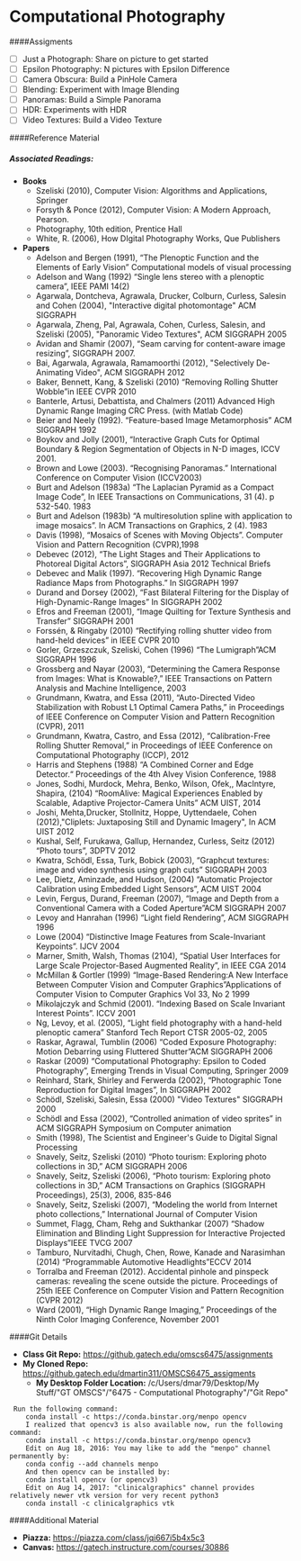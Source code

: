 # Computational Photography
####Assigments
-[ ] Just a Photograph: Share on picture to get started
-[ ] Epsilon Photography: N pictures with Epsilon Difference
-[ ] Camera Obscura: Build a PinHole Camera
-[ ] Blending: Experiment with Image Blending
-[ ] Panoramas: Build a Simple Panorama
-[ ] HDR: Experiments with HDR
-[ ] Video Textures: Build a Video Texture

####Reference Material
##### Associated Readings:
- **Books**
    - Szeliski (2010), Computer Vision: Algorithms and Applications, Springer
    - Forsyth & Ponce (2012), Computer Vision: A Modern Approach, Pearson.
    - Photography, 10th edition, Prentice Hall
    - White, R. (2006), How DIgital
      Photography Works, Que Publishers
- **Papers**
    - Adelson and Bergen (1991), “The Plenoptic Function and the Elements of Early Vision” Computational models of visual processing
    - Adelson and Wang (1992) “Single lens stereo with a plenoptic camera”, IEEE PAMI 14(2)
    - 	Agarwala, Dontcheva, Agrawala, Drucker, Colburn, Curless, Salesin and Cohen (2004), "Interactive digital photomontage"
  ACM SIGGRAPH
    - Agarwala, Zheng, Pal, Agrawala, Cohen, Curless, Salesin, and Szeliski (2005), "Panoramic Video Textures", ACM SIGGRAPH 2005
    - Avidan and Shamir (2007), “Seam carving for content-aware image resizing”, SIGGRAPH 2007.
    - Bai, Agarwala, Agrawala, Ramamoorthi (2012), "Selectively De-Animating Video", ACM SIGGRAPH 2012
    - Baker, Bennett, Kang, & Szeliski (2010) “Removing Rolling Shutter Wobble”in IEEE CVPR 2010
    - Banterle, Artusi, Debattista, and Chalmers (2011) Advanced High Dynamic Range Imaging CRC Press. (with Matlab Code)
    - Beier and Neely (1992). “Feature-based Image Metamorphosis” ACM SIGGRAPH 1992
    - Boykov and Jolly (2001), “Interactive Graph Cuts for Optimal Boundary & Region Segmentation of Objects in N-D images, ICCV 2001.
    - Brown and Lowe (2003). “Recognising Panoramas.” International Conference on Computer Vision (ICCV2003)
    - Burt and Adelson (1983a) “The Laplacian Pyramid as a Compact Image Code”, In IEEE Transactions on Communications, 31 (4). p 532-540. 1983
    - Burt and Adelson (1983b) “A multiresolution spline with application to image mosaics”. In ACM Transactions on Graphics, 2 (4). 1983
    - Davis (1998), “Mosaics of Scenes with Moving Objects”. Computer Vision and Pattern Recognition (CVPR),1998
    - Debevec (2012), “The Light Stages and Their Applications to Photoreal Digital Actors”, SIGGRAPH Asia 2012 Technical Briefs
    - Debevec and Malik (1997). “Recovering High Dynamic Range Radiance Maps from Photographs.” In SIGGRAPH 1997
    - Durand and Dorsey (2002), “Fast Bilateral Filtering for the Display of High-Dynamic-Range Images” In SIGGRAPH 2002
    - Efros and Freeman (2001), “Image Quilting for Texture Synthesis and Transfer” SIGGRAPH 2001
    - Forssén, & Ringaby (2010) “Rectifying rolling shutter video from hand-held devices” in IEEE CVPR 2010
    - Gorler, Grzeszczuk, Szeliski, Cohen (1996) “The Lumigraph”ACM SIGGRAPH 1996
    - Grossberg and Nayar (2003), “Determining the Camera Response from Images: What is Knowable?,” IEEE Transactions on Pattern Analysis and Machine Intelligence, 2003
    - Grundmann, Kwatra, and Essa (2011), “Auto-Directed Video Stabilization with Robust L1 Optimal Camera Paths,” in Proceedings of IEEE Conference on Computer Vision and Pattern Recognition (CVPR), 2011
    - Grundmann, Kwatra, Castro, and Essa (2012), “Calibration-Free Rolling Shutter Removal,” in Proceedings of IEEE Conference on Computational Photography (ICCP), 2012
    - Harris and Stephens (1988) “A Combined Corner and Edge Detector.“ Proceedings of the 4th Alvey Vision Conference, 1988
    - Jones, Sodhi, Murdock, Mehra, Benko, Wilson, Ofek,, MacIntyre, Shapira, (2104) “RoomAlive: Magical Experiences Enabled by Scalable, Adaptive Projector-Camera Units” ACM UIST, 2014
    - Joshi, Mehta,Drucker, Stollnitz, Hoppe, Uyttendaele, Cohen (2012),"Cliplets: Juxtaposing Still and Dynamic Imagery", In ACM UIST 2012
    - Kushal, Self, Furukawa, Gallup, Hernandez, Curless, Seitz (2012) “Photo tours”, 3DPTV 2012
    - Kwatra, Schödl, Essa, Turk, Bobick (2003), “Graphcut textures: image and video synthesis using graph cuts” SIGGRAPH 2003
    - Lee, Dietz, Aminzade, and Hudson, (2004) “Automatic Projector Calibration using Embedded Light Sensors”, ACM UIST 2004
    - Levin, Fergus, Durand, Freeman (2007), “Image and Depth from a Conventional Camera with a Coded Aperture”ACM SIGGRAPH 2007
    - Levoy and Hanrahan (1996) “Light field Rendering”, ACM SIGGRAPH 1996
    - Lowe (2004) “Distinctive Image Features from Scale-Invariant Keypoints”. IJCV 2004
    - Marner, Smith, Walsh, Thomas (2104), “Spatial User Interfaces for Large Scale Projector-Based Augmented Reality”, in IEEE CGA 2014
    - McMillan & Gortler (1999) “Image-Based Rendering:A New Interface Between Computer Vision and Computer Graphics”Applications of Computer Vision to Computer Graphics Vol 33, No 2 1999
    - Mikolajczyk and Schmid (2001). “Indexing Based on Scale Invariant Interest Points”. ICCV 2001
    - Ng, Levoy, et al. (2005), “Light field photography with a hand-held plenoptic camera” Stanford Tech Report CTSR 2005-02, 2005
    - Raskar, Agrawal, Tumblin (2006) “Coded Exposure Photography: Motion Debarring using Fluttered Shutter”ACM SIGGRAPH 2006
    - Raskar (2009) “Computational Photography: Epsilon to Coded Photography”, Emerging Trends in Visual Computing, Springer 2009
    - Reinhard, Stark, Shirley and Ferwerda (2002), “Photographic Tone Reproduction for Digital Images”, In SIGGRAPH 2002
    - Schödl, Szeliski, Salesin, Essa (2000) "Video Textures" SIGGRAPH 2000
    - Schödl and Essa (2002), “Controlled animation of video sprites” in ACM SIGGRAPH Symposium on Computer animation
    - Smith (1998), The Scientist and Engineer's Guide to Digital Signal Processing
    - Snavely, Seitz, Szeliski (2010) “Photo tourism: Exploring photo collections in 3D,” ACM SIGGRAPH 2006
    - Snavely, Seitz, Szeliski (2006), “Photo tourism: Exploring photo collections in 3D,” ACM Transactions on Graphics (SIGGRAPH Proceedings), 25(3), 2006, 835-846
    - Snavely, Seitz, Szeliski (2007), “Modeling the world from Internet photo collections,” International Journal of Computer Vision
    - Summet, Flagg, Cham, Rehg and Sukthankar (2007) “Shadow Elimination and Blinding Light Suppression for Interactive Projected Displays”IEEE TVCG 2007
    - Tamburo, Nurvitadhi, Chugh, Chen, Rowe, Kanade and Narasimhan (2014) “Programmable Automotive Headlights”ECCV 2014
    - Torralba and Freeman (2012). Accidental pinhole and pinspeck cameras: revealing the scene outside the picture. Proceedings of 25th IEEE Conference on Computer Vision and Pattern Recognition (CVPR 2012)
    - Ward (2001), “High Dynamic Range Imaging,” Proceedings of the Ninth Color Imaging Conference, November 2001

####Git Details
- **Class Git Repo:** https://github.gatech.edu/omscs6475/assignments
- **My Cloned Repo:** https://github.gatech.edu/dmartin311/OMSCS6475_assigments
    - **My Desktop Folder Location:** /c/Users/dmar79/Desktop/My Stuff/"GT OMSCS"/"6475 - Computational Photography"/"Git Repo"

```	
 Run the following command:
    conda install -c https://conda.binstar.org/menpo opencv
    I realized that opencv3 is also available now, run the following command:
    conda install -c https://conda.binstar.org/menpo opencv3
    Edit on Aug 18, 2016: You may like to add the "menpo" channel permanently by:
    conda config --add channels menpo
    And then opencv can be installed by:
    conda install opencv (or opencv3)
    Edit on Aug 14, 2017: "clinicalgraphics" channel provides relatively newer vtk version for very recent python3
    conda install -c clinicalgraphics vtk
```

####Additional Material
- **Piazza:** https://piazza.com/class/jqi667i5b4x5c3
- **Canvas:** https://gatech.instructure.com/courses/30886
